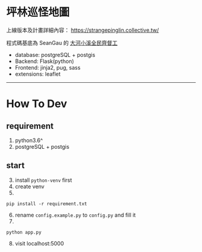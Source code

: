 # 坪林巡怪地圖

上線版本及計畫詳細內容： https://strangepinglin.collective.tw/

程式碼基底為 SeanGau 的 [大河小溪全民齊督工](https://github.com/SeanGau/river-watcher)

- database: postgreSQL + postgis
- Backend: Flask(python)
- Frontend: jinja2, pug, sass
- extensions: leaflet

---

# How To Dev
## requirement
1. python3.6^
2. postgreSQL + postgis
## start
3. install ```python-venv``` first
4. create venv
5. 
```
pip install -r requirement.txt
```
6. rename ```config.example.py``` to ```config.py``` and fill it
7. 
```
python app.py
```
8. visit localhost:5000
